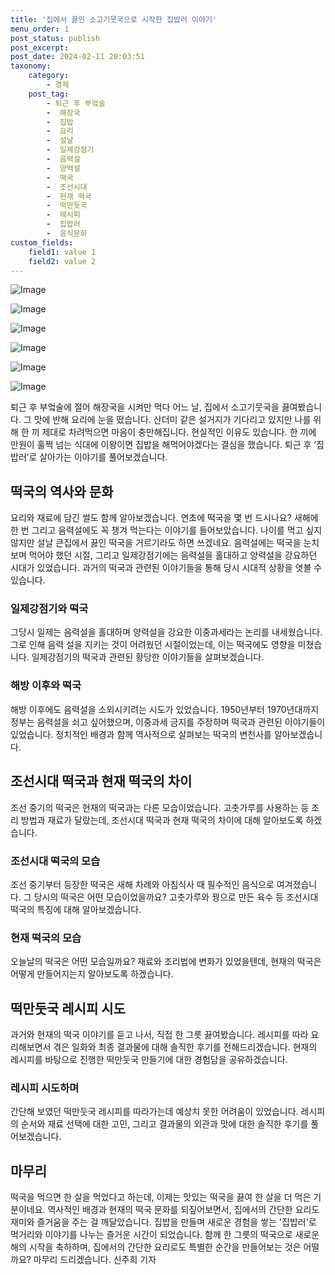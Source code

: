 ```yaml
---
title: '집에서 끓인 소고기뭇국으로 시작한 집밥러 이야기'
menu_order: 1
post_status: publish
post_excerpt: 
post_date: 2024-02-11 20:03:51
taxonomy:
    category:
        - 경제
    post_tag:
        - 퇴근 후 부엌술
        -  해장국
        -  집밥
        -  요리
        -  설날
        -  일제강점기
        -  음력설
        -  양력설
        -  떡국
        -  조선시대
        -  현재 떡국
        -  떡만둣국
        -  레시피
        -  집밥러
        -  음식문화
custom_fields:
    field1: value 1
    field2: value 2
---
```


![Image](https://imgnews.pstatic.net/image/016/2024/02/10/20240208050021_0_20240210190301152.jpg?type=w647)

![Image](https://imgnews.pstatic.net/image/016/2024/02/10/20240208050022_0_20240210190301156.jpg?type=w647)

![Image](https://imgnews.pstatic.net/image/016/2024/02/10/20240208050023_0_20240210190301161.jpg?type=w647)

![Image](https://imgnews.pstatic.net/image/016/2024/02/10/20240208050024_0_20240210190301165.jpg?type=w647)

![Image](https://imgnews.pstatic.net/image/016/2024/02/10/20240208050025_0_20240210190301172.jpg?type=w647)

![Image](https://imgnews.pstatic.net/image/016/2024/02/10/20240208050026_0_20240210190301179.gif?type=w647)

퇴근 후 부엌술에 절어 해장국을 시켜만 먹다 어느 날, 집에서 소고기뭇국을 끓여봤습니다. 그 맛에 반해 요리에 눈을 떴습니다. 산더미 같은 설거지가 기다리고 있지만 나를 위해 한 끼 제대로 차려먹으면 마음이 충만해집니다. 현실적인 이유도 있습니다. 한 끼에 만원이 훌쩍 넘는 식대에 이왕이면 집밥을 해먹어야겠다는 결심을 했습니다. 퇴근 후 ‘집밥러’로 살아가는 이야기를 풀어보겠습니다.
## 떡국의 역사와 문화
요리와 재료에 담긴 썰도 함께 알아보겠습니다. 연초에 떡국을 몇 번 드시나요? 새해에 한 번 그리고 음력설에도 꼭 챙겨 먹는다는 이야기를 들어보았습니다. 나이를 먹고 싶지 않지만 설날 큰집에서 끓인 떡국을 거르기라도 하면 쓰겠네요. 음력설에는 떡국을 눈치 보며 먹어야 했던 시절, 그리고 일제강점기에는 음력설을 홀대하고 양력설을 강요하던 시대가 있었습니다. 과거의 떡국과 관련된 이야기들을 통해 당시 시대적 상황을 엿볼 수 있습니다.
### 일제강점기와 떡국
그당시 일제는 음력설을 홀대하며 양력설을 강요한 이중과세라는 논리를 내세웠습니다. 그로 인해 음력 설을 지키는 것이 어려웠던 시절이었는데, 이는 떡국에도 영향을 미쳤습니다. 일제강점기의 떡국과 관련된 황당한 이야기들을 살펴보겠습니다.
### 해방 이후와 떡국
해방 이후에도 음력설을 소외시키려는 시도가 있었습니다. 1950년부터 1970년대까지 정부는 음력설을 쇠고 싶어했으며, 이중과세 금지를 주장하며 떡국과 관련된 이야기들이 있었습니다. 정치적인 배경과 함께 역사적으로 살펴보는 떡국의 변천사를 알아보겠습니다.
## 조선시대 떡국과 현재 떡국의 차이
조선 중기의 떡국은 현재의 떡국과는 다른 모습이었습니다. 고춧가루를 사용하는 등 조리 방법과 재료가 달랐는데, 조선시대 떡국과 현재 떡국의 차이에 대해 알아보도록 하겠습니다.
### 조선시대 떡국의 모습
조선 중기부터 등장한 떡국은 새해 차례와 아침식사 때 필수적인 음식으로 여겨졌습니다. 그 당시의 떡국은 어떤 모습이었을까요? 고춧가루와 꿩으로 만든 육수 등 조선시대 떡국의 특징에 대해 알아보겠습니다.
### 현재 떡국의 모습
오늘날의 떡국은 어떤 모습일까요? 재료와 조리법에 변화가 있었을텐데, 현재의 떡국은 어떻게 만들어지는지 알아보도록 하겠습니다.
## 떡만둣국 레시피 시도
과거와 현재의 떡국 이야기를 듣고 나서, 직접 한 그릇 끓여봤습니다. 레시피를 따라 요리해보면서 겪은 일화와 최종 결과물에 대해 솔직한 후기를 전해드리겠습니다. 현재의 레시피를 바탕으로 진행한 떡만둣국 만들기에 대한 경험담을 공유하겠습니다.
### 레시피 시도하며
간단해 보였던 떡만둣국 레시피를 따라가는데 예상치 못한 어려움이 있었습니다. 레시피의 순서와 재료 선택에 대한 고민, 그리고 결과물의 외관과 맛에 대한 솔직한 후기를 풀어보겠습니다.
## 마무리
떡국을 먹으면 한 살을 먹었다고 하는데, 이제는 맛있는 떡국을 끓여 한 살을 더 먹은 기분이네요. 역사적인 배경과 현재의 떡국 문화를 되짚어보면서, 집에서의 간단한 요리도 재미와 즐거움을 주는 걸 깨달았습니다. 집밥을 만들며 새로운 경험을 쌓는 '집밥러'로 먹거리와 이야기를 나누는 즐거운 시간이 되었습니다. 함께 한 그릇의 떡국으로 새로운 해의 시작을 축하하며, 집에서의 간단한 요리로도 특별한 순간을 만들어보는 것은 어떨까요?
마무리 드리겠습니다. 신주희 기자
